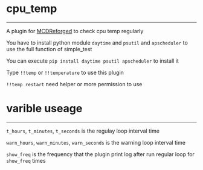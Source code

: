 # cpu_temp
-----
A plugin for [MCDReforged](https://github.com/Fallen-Breath/MCDReforged) to check cpu temp regularly

You have to install python module `daytime` and `psutil` and `apscheduler` to use the full function of simple_test

You can execute `pip install daytime psutil apscheduler` to install it

Type `!!temp` or `!!temperature` to use this plugin

`!!temp restart` need helper or more permission to use

# varible useage
-----

`t_hours`, `t_minutes`, `t_seconds` is the regulay loop interval time

`warn_hours`, `warn_minutes`, `warn_seconds` is the warning loop interval time

`show_freq` is the frequency that the plugin print log after run regular loop for `show_freq` times
